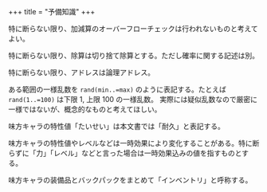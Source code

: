 +++
title = "予備知識"
+++

特に断らない限り、加減算のオーバーフローチェックは行われないものと考えてよい。

特に断らない限り、除算は切り捨て除算とする。ただし確率に関する記述は別。

特に断らない限り、アドレスは論理アドレス。

ある範囲の一様乱数を `rand(min..=max)` のように表記する。たとえば `rand(1..=100)` は下限 1, 上限 100 の一様乱数。
実際には疑似乱数なので厳密に一様ではないが、概念的なものと考えてほしい。

味方キャラの特性値「たいせい」は本文書では「耐久」と表記する。

味方キャラの特性値やレベルなどは一時効果により変化することがある。特に断らずに「力」「レベル」などと言った場合は一時効果込みの値を指すものとする。

味方キャラの装備品とバックパックをまとめて「インベントリ」と呼称する。
